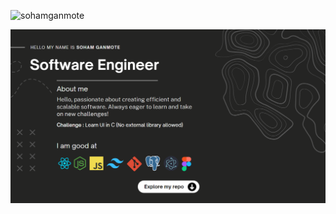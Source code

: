 <p align="left"> <img src="https://komarev.com/ghpvc/?username=sohamganmote&label=Profile%20views&color=0e75b6&style=flat" alt="sohamganmote" /> </p>

![banner](./banner2.png)  
